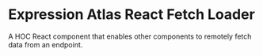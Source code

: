 # Expression Atlas React Fetch Loader

A HOC React component that enables other components to remotely fetch data from an endpoint.
